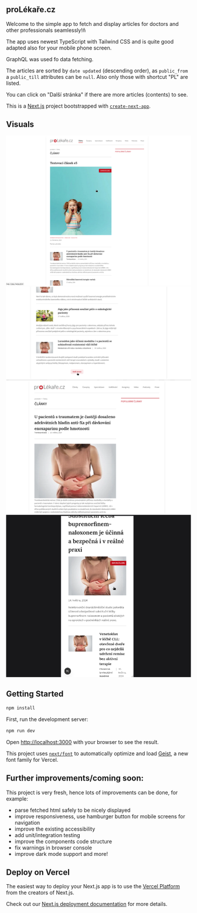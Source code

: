 ## proLékaře.cz

Welcome to the simple app to fetch and display articles for doctors and other professionals seamlessly!ň

The app uses newest TypeScript with Tailwind CSS and is quite good adapted also for your mobile phone screen.

GraphQL was used fo data fetching.

The articles are sorted by `date updated` (descending order), as `public_from` a `public_till` attributes can be `null`. Also only those with shortcut "PL" are listed.

You can click on "Další stránka" if there are more articles (contents) to see.

This is a [Next.js](https://nextjs.org) project bootstrapped with [`create-next-app`](https://nextjs.org/docs/app/api-reference/cli/create-next-app).

## Visuals

![Screenshot 1](./public/screenshots/scr1.png)
![Screenshot 2](./public/screenshots/scr2.png)
![Screenshot 3](./public/screenshots/scr3.png)
![Screenshot 4](./public/screenshots/scr4.png)

## Getting Started

```bash
npm install
```

First, run the development server:

```bash
npm run dev
```

Open [http://localhost:3000](http://localhost:3000) with your browser to see the result.

This project uses [`next/font`](https://nextjs.org/docs/app/building-your-application/optimizing/fonts) to automatically optimize and load [Geist](https://vercel.com/font), a new font family for Vercel.

## Further improvements/coming soon:

This project is very fresh, hence lots of improvements can be done, for example:

- parse fetched html safely to be nicely displayed
- improve responsiveness, use hamburger button for mobile screens for navigation
- improve the existing accessibility
- add unit/integration testing
- improve the components code structure
- fix warnings in browser console
- improve dark mode support
  and more!

## Deploy on Vercel

The easiest way to deploy your Next.js app is to use the [Vercel Platform](https://vercel.com/new?utm_medium=default-template&filter=next.js&utm_source=create-next-app&utm_campaign=create-next-app-readme) from the creators of Next.js.

Check out our [Next.js deployment documentation](https://nextjs.org/docs/app/building-your-application/deploying) for more details.
